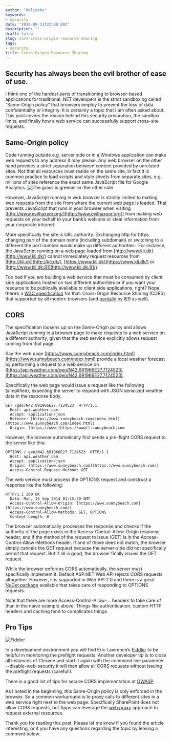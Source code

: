 ```yaml
---
author: "@klinkby"
keywords:
- security
date: "2014-09-11T22:00:00Z"
description: ""
draft: false
slug: cors-cross-origin-resource-sharing
tags:
- security
title: Cross Origin Resource Sharing
---
```



## Security has always been the evil brother of ease of use.



I think one of the hardest parts of transitioning to  browser-based applications for traditional .NET developers is the strict sandboxing  called “Same-Origin policy” that browsers employ to prevent the loss of data  confidentiality or integrity. It is certainly a topic that I am often asked about. This post covers the reason behind this security precaution,  the sandbox limits, and finally how a web service can successfully support cross-site  requests.

## Same-Origin policy

Code running outside e.g. server side or in a Windows  application can make web requests to any address it may please. Any web browser  on the other hand provides a strict separation between content provided by  unrelated sites. Not that all resources must reside on the same site, in fact it  is common practice to load scripts and style sheets from separate sites, e.g.  millions of sites reference the exact same JavaScript file for Google Analytics.  ![The grass is greener on the other side](/images/2014/grass-is-greener.jpg)  

However, JavaScript running in web browser is strictly limited  to making web requests from the site from where the current web page is loaded.  That prevents JavaScript that runs in your browser when visiting [http://www.evilhaxxor.org/](http://www.evilhaxxor.org/) from making  web requests on your behalf to your bank’s web site or steal information from your  corporate intranet.

More specifically the site is URL authority. Exchanging http  for https, changing part of the domain name (including subdomain) or switching  to a different the port number would make up different authorities.  For instance, the JavaScript running on a web  page loaded from [http://www.kli.dk](http://www.kli.dk/) cannot immediately  request resources from [http://kli.dk](http://kli.dk/), [https://www.kli.dk](https://www.kli.dk/) or [http://www.kli.dk:81](http://www.kli.dk:81/).  

Too bad if you are building a web service that must be  consumed by client side applications hosted on two different authorities or if  you want your resource to be publically available to client side applications,  right? Nope, there’s a [W3C specification](http://www.w3.org/TR/cors/)  for that: Cross-Origin Resource Sharing (CORS) that supported by all modern browsers  (and [partially](http://blogs.msdn.com/b/ieinternals/archive/2010/05/13/xdomainrequest-restrictions-limitations-and-workarounds.aspx)  by IE9 as well). 

## CORS

The specification loosens up on the Same-Origin policy and allows  JavaScript running in a browser page to make requests to a web service on a different  authority, given that the web service explicitly allows request coming from that  page. 

Say the web page [https://www.sunnybeach.com/index.html](https://www.sunnybeach.com/index.html)  provide a local weather forecast by performing a request to a web service on [https://api.weather.com/geo/N42.691966E27.7124523](https://api.weather.com/geo/N42.691966E27.7124523).

Specifically the web page would issue a request like the  following (simplified), expecting the server to respond with JSON serialized weather  data in the response body. 

```
GET /geo/N42.691966E27.7124523  HTTP/1.1  
  Host: api.weather.com  
  Accept: application/json  
  Referer: [https://www.sunnybeach.com/index.html](https://www.sunnybeach.com/index.html)  
  Origin: [https://www](https://www/).sunnybeach.com
```

However, the browser automatically first sends a pre-flight CORS  request to the server like this:


```
OPTIONS / geo/N42.691966E27.7124523  HTTP/1.1  
  Host: api.weather.com  
  Accept: application/json  
  Origin: [https://www.sunnybeach.com](https://www.sunnybeach.com/)  
  Access-Control-Request-Method: GET
```

The web service must process the OPTIONS request and construct  a response like the following:

```
HTTP/1.1 200 OK  
  Date: Mon, 15 Sep 2014 01:15:39 GMT  
  Access-Control-Allow-Origin: [https://www.sunnybeach.com](https://www.sunnybeach.com/)    
  Access-Control-Allow-Methods: GET, OPTIONS  
  Content-Length: 0
```

The browser automatically processes the response and checks  if the authority of the page exists in the Access-Control-Allow-Origin response  header, and if the method of the request to issue (GET) is in the Access-Control-Allow-Methods  header. If one of those does not match, the browser simply cancels the GET  request because the server-side did not specifically permit that request. But if all is good, the browser finally issues the GET request.

While the browser enforces CORS automatically, the server  must specifically implement it. Default ASP.NET Web API rejects CORS requests altogether.  However, it is supported in Web API 2.0 and there is a great [NuGet package](https://www.nuget.org/packages/Microsoft.AspNet.WebApi.Cors/)  available that takes care of responding to OPTIONS requests.

Note that there are more Access-Control-Allow-… headers to  take care of than in the naïve example above. Things like authentication, custom  HTTP headers and caching tend to complicates things.

## Pro Tips

  ![Fiddler](/images/2014/fiddler.jpg "Fiddler")  

In a development environment you will find Eric Lawrence’s [Fiddler](http://www.telerik.com/fiddler/) to be helpful in monitoring  the preflight requests. Another developer tip is to close all instances of  Chrome and start it again with the command line parameter --disable-web-security  it will then allow all CORS requests without issuing the preflight requests  (careful!).

There is a good list of tips for secure CORS implementation at [OWASP](https://www.owasp.org/index.php/HTML5_Security_Cheat_Sheet#Cross_Origin_Resource_Sharing).

As I noted in the beginning, this Same-Origin policy is only enforced in the browser. So a common workaround is to proxy calls to different sites in a web service right next to the web page. Specifically SharePoint does not allow CORS requests, but Apps can leverage the [web proxy](http://msdn.microsoft.com/en-us/library/office/microsoft.sharepoint.client.webproxy(v=office.15).aspx) approach to request external resources.

Thank you for reading this post. Please let me know if you found the article interesting, or if you have any questions regarding the topic by leaving a comment below.

